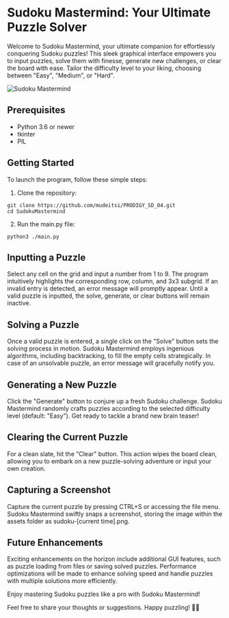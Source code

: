 # Sudoku Mastermind: Your Ultimate Puzzle Solver

Welcome to Sudoku Mastermind, your ultimate companion for effortlessly conquering Sudoku puzzles! This sleek graphical interface empowers you to input puzzles, solve them with finesse, generate new challenges, or clear the board with ease. Tailor the difficulty level to your liking, choosing between "Easy", "Medium", or "Hard".

![Sudoku Mastermind](sudoku_mastermind.gif)

## Prerequisites

- Python 3.6 or newer
- tkinter
- PIL

## Getting Started

To launch the program, follow these simple steps:

1. Clone the repository:
```
git clone https://github.com/mudeitsi/PRODIGY_SD_04.git
cd SudokuMastermind
```

2. Run the main.py file:
```
python3 ./main.py
```

## Inputting a Puzzle

Select any cell on the grid and input a number from 1 to 9. The program intuitively highlights the corresponding row, column, and 3x3 subgrid. If an invalid entry is detected, an error message will promptly appear. Until a valid puzzle is inputted, the solve, generate, or clear buttons will remain inactive.

## Solving a Puzzle

Once a valid puzzle is entered, a single click on the "Solve" button sets the solving process in motion. Sudoku Mastermind employs ingenious algorithms, including backtracking, to fill the empty cells strategically. In case of an unsolvable puzzle, an error message will gracefully notify you.

## Generating a New Puzzle

Click the "Generate" button to conjure up a fresh Sudoku challenge. Sudoku Mastermind randomly crafts puzzles according to the selected difficulty level (default: "Easy"). Get ready to tackle a brand new brain teaser!

## Clearing the Current Puzzle

For a clean slate, hit the "Clear" button. This action wipes the board clean, allowing you to embark on a new puzzle-solving adventure or input your own creation.

## Capturing a Screenshot

Capture the current puzzle by pressing CTRL+S or accessing the file menu. Sudoku Mastermind swiftly snaps a screenshot, storing the image within the assets folder as sudoku-[current time].png.

## Future Enhancements

Exciting enhancements on the horizon include additional GUI features, such as puzzle loading from files or saving solved puzzles. Performance optimizations will be made to enhance solving speed and handle puzzles with multiple solutions more efficiently.

Enjoy mastering Sudoku puzzles like a pro with Sudoku Mastermind!

Feel free to share your thoughts or suggestions. Happy puzzling! 🧩🌟

